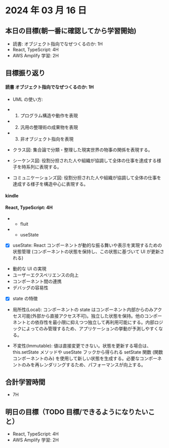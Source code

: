 # 2024 年 03 月 16 日

## 本日の目標(朝一番に確認してから学習開始)

- 読書: オブジェクト指向でなぜつくるのか: 1H
- React, TypeScript: 4H
- AWS Amplify 学習: 2H

## 目標振り返り

#### 読書 オブジェクト指向でなぜつくるのか: 1H

- UML の使い方:
- 1. プログラム構造や動作を表現
- 2. 汎用の整理術の成果物を表現
- 3. 非オブジェクト指向を表現

- クラス図: 集合論で分類・整理した現実世界の物事の関係を表現する。
- シーケンス図: 役割分担された人や組織が協調して全体の仕事を達成する様子を時系列に表現する。
- コミュニケーションズ図: 役割分担された人や組織が協調して全体の仕事を達成する様子を構造中心に表現する。

#### kindle

#### React, TypeScript: 4H

- - fluit
- - useState

- [x] useState: React コンポーネントが動的な振る舞いや表示を実現するための状態管理 (コンポーネントの状態を保持し、この状態に基づいて UI が更新される)
- 動的な UI の実現
- ユーザーエクスペリエンスの向上
- コンポーネント間の連携
- デバッグの容易性

- [x] state の特徴
- 局所性(Local): コンポーネントの state はコンポーネント内部からのみアクセス可能(外部から直接アクセス不可)。独立した状態を保持。他のコンポーネントとの依存性を最小限に抑えつつ独立して再利用可能にする。内部ロジックによってのみ管理するため、アプリケーションの挙動が予測しやすくなる。

- 不変性(Immutable): 値は直接変更できない。状態を更新する場合は、this.setState メソッドや useState フックから得られる setState 関数 (関数コンポーネントのみ) を使用して新しい状態を生成する。必要なコンポーネントのみを再レンダリングするため、パフォーマンスが向上する。

## 合計学習時間

- 7H

## 明日の目標（TODO 目標/できるようになりたいこと）

- React, TypeScript: 4H
- AWS Amplify 学習: 2H
